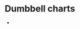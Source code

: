 # Dumbbell charts

- [](https://towardsdatascience.com/need-to-emphasize-change-in-your-dashboard-forget-bar-charts-use-dumbbell-charts-instead-84b97c591f12)
